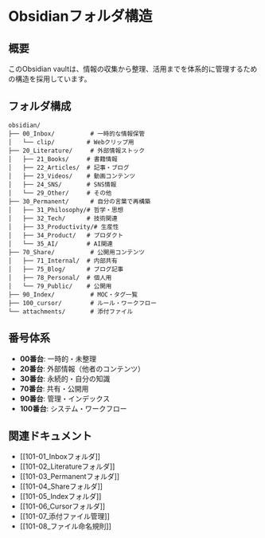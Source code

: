 # Obsidianフォルダ構造

## 概要
このObsidian vaultは、情報の収集から整理、活用までを体系的に管理するための構造を採用しています。

## フォルダ構成

```
obsidian/
├── 00_Inbox/          # 一時的な情報保管
│   └── clip/         # Webクリップ用
├── 20_Literature/     # 外部情報ストック
│   ├── 21_Books/     # 書籍情報
│   ├── 22_Articles/  # 記事・ブログ
│   ├── 23_Videos/    # 動画コンテンツ
│   ├── 24_SNS/       # SNS情報
│   └── 29_Other/     # その他
├── 30_Permanent/      # 自分の言葉で再構築
│   ├── 31_Philosophy/# 哲学・思想
│   ├── 32_Tech/      # 技術関連
│   ├── 33_Productivity/# 生産性
│   ├── 34_Product/   # プロダクト
│   └── 35_AI/        # AI関連
├── 70_Share/          # 公開用コンテンツ
│   ├── 71_Internal/  # 内部共有
│   ├── 75_Blog/      # ブログ記事
│   ├── 78_Personal/  # 個人用
│   └── 79_Public/    # 公開用
├── 90_Index/          # MOC・タグ一覧
├── 100_cursor/        # ルール・ワークフロー
└── attachments/       # 添付ファイル
```

## 番号体系
- **00番台**: 一時的・未整理
- **20番台**: 外部情報（他者のコンテンツ）
- **30番台**: 永続的・自分の知識
- **70番台**: 共有・公開用
- **90番台**: 管理・インデックス
- **100番台**: システム・ワークフロー

## 関連ドキュメント
- [[101-01_Inboxフォルダ]]
- [[101-02_Literatureフォルダ]]
- [[101-03_Permanentフォルダ]]
- [[101-04_Shareフォルダ]]
- [[101-05_Indexフォルダ]]
- [[101-06_Cursorフォルダ]]
- [[101-07_添付ファイル管理]]
- [[101-08_ファイル命名規則]]